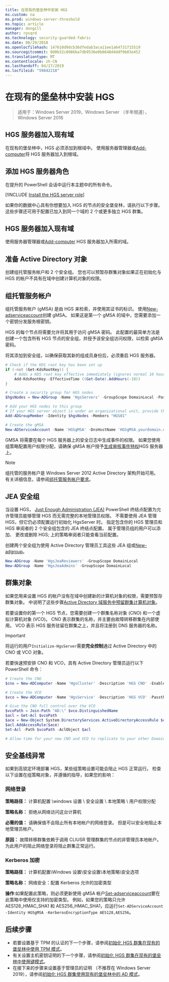 ```yaml
---
title: 在现有的堡垒林中安装 HGS
ms.custom: na
ms.prod: windows-server-threshold
ms.topic: article
manager: dongill
author: rpsqrd
ms.technology: security-guarded-fabric
ms.date: 08/29/2018
ms.openlocfilehash: 147610d9dcb36dfedab3aca11ee1a64731715519
ms.sourcegitcommit: 0d0b32c8986ba7db9536e0b8648d4ddf9b03e452
ms.translationtype: MT
ms.contentlocale: zh-CN
ms.lasthandoff: 04/17/2019
ms.locfileid: "59842218"
---
```

# <a name="install-hgs-in-an-existing-bastion-forest"></a>在现有的堡垒林中安装 HGS 

>适用于：Windows Server 2019，Windows Server （半年频道），Windows Server 2016


## <a name="join-the-hgs-server-to-the-existing-domain"></a>HGS 服务器加入现有域

在现有的堡垒林中，HGS 必须添加到根域中。 使用服务器管理器或[Add-computer](https://go.microsoft.com/fwlink/?LinkId=821564)将 HGS 服务器加入到根域。

## <a name="add-the-hgs-server-role"></a>添加 HGS 服务器角色

在提升的 PowerShell 会话中运行本主题中的所有命令。

[!INCLUDE [Install the HGS server role](../../../includes/guarded-fabric-install-hgs-server-role.md)] 

如果你的数据中心具有你想要加入 HGS 的节点的安全堡垒林，请执行以下步骤。
这些步骤还可用于配置已加入到同一个域的 2 个或更多独立 HGS 群集。

## <a name="join-the-hgs-server-to-the-existing-domain"></a>HGS 服务器加入现有域

使用服务器管理器或[Add-computer](https://go.microsoft.com/fwlink/?LinkId=821564) HGS 服务器加入所需的域。

## <a name="prepare-active-directory-objects"></a>准备 Active Directory 对象

创建组托管服务帐户和 2 个安全组。
您也可以预暂存群集对象如果正在初始化与 HGS 的帐户不具有在域中创建计算机对象的权限。

## <a name="group-managed-service-account"></a>组托管服务帐户

组托管服务帐户 (gMSA) 是由 HGS 来检索，并使用其证书的标识。 使用[New-adserviceaccount](https://technet.microsoft.com/itpro/powershell/windows/addsadministration/new-adserviceaccount)创建 gMSA。
如果这是第一个 gMSA 的域中，您需要添加一个密钥分发服务根密钥。

HGS 的每个节点将需要允许将其用于访问 gMSA 密码。
此配置的最简单方法是创建一个包含所有 HGS 节点的安全组，并授予该安全组访问权限，以检索 gMSA 密码。

将其添加到安全组，以确保获取其新的组成员身份后，必须重启 HGS 服务器。

```powershell
# Check if the KDS root key has been set up
if (-not (Get-KdsRootKey)) {
    # Adds a KDS root key effective immediately (ignores normal 10 hour waiting period)
    Add-KdsRootKey -EffectiveTime ((Get-Date).AddHours(-10))
}

# Create a security group for HGS nodes
$hgsNodes = New-ADGroup -Name 'HgsServers' -GroupScope DomainLocal -PassThru

# Add your HGS nodes to this group
# If your HGS server object is under an organizational unit, provide the full distinguished name instead of "HGS01"
Add-ADGroupMember -Identity $hgsNodes -Members "HGS01"

# Create the gMSA
New-ADServiceAccount -Name 'HGSgMSA' -DnsHostName 'HGSgMSA.yourdomain.com' -PrincipalsAllowedToRetrieveManagedPassword $hgsNodes
```

GMSA 将需要在每个 HGS 服务器上的安全日志中生成事件的权限。
如果您使用组策略配置用户权限分配，请确保 gMSA 帐户授予[生成审核事件特权](https://docs.microsoft.com/previous-versions/windows/it-pro/windows-server-2012-R2-and-2012/dn221956%28v=ws.11%29)HGS 服务器上。

> [!NOTE]
> 组托管的服务帐户是 Windows Server 2012 Active Directory 架构开始可用。
> 有关详细信息，请参阅[组托管服务帐户要求](https://technet.microsoft.com/library/jj128431.aspx)。

## <a name="jea-security-groups"></a>JEA 安全组

当设置 HGS， [Just Enough Administration (JEA)](https://aka.ms/JEAdocs) PowerShell 终结点配置为允许管理员能够管理 HGS 而无需完整的本地管理员权限。
不需要使用 JEA 管理 HGS，但它仍必须配置运行初始化 HgsServer 时。
指定包含你的 HGS 管理员和 HGS 审阅者的 2 个安全组包含的 JEA 终结点配置。
属于管理员组的用户可以添加、 更改或删除 HGS; 上的策略审阅者只能查看当前配置。

创建两个安全组为使用 Active Directory 管理员工具这些 JEA 组或[New-adgroup](https://technet.microsoft.com/itpro/powershell/windows/addsadministration/new-adgroup)。

```powershell
New-ADGroup -Name 'HgsJeaReviewers' -GroupScope DomainLocal
New-ADGroup -Name 'HgsJeaAdmins' -GroupScope DomainLocal
```

## <a name="cluster-objects"></a>群集对象

如果您用来设置 HGS 的帐户没有在域中创建新的计算机对象的权限，需要预暂存群集对象。
中说明了这些步骤[Active Directory 域服务中预留群集计算机对象](https://technet.microsoft.com/library/dn466519(v=ws.11).aspx)。

若要设置你的第一个 HGS 节点，您需要创建一个群集名称对象 (CNO) 和一个虚拟计算机对象 (VCO)。
CNO 表示群集的名称，并主要由故障转移群集在内部使用。
VCO 表示 HGS 服务驻留在群集之上，并且将注册到 DNS 服务器的名称。

> [!IMPORTANT]
> 将运行的用户`Initialize-HgsServer`需要**完全控制**通过 Active Directory 中的 CNO 或 VCO 对象。

若要快速预安排 CNO 和 VCO，具有 Active Directory 管理员运行以下 PowerShell 命令：

```powershell
# Create the CNO
$cno = New-ADComputer -Name 'HgsCluster' -Description 'HGS CNO' -Enabled $false -Passthru

# Create the VCO
$vco = New-ADComputer -Name 'HgsService' -Description 'HGS VCO' -Passthru

# Give the CNO full control over the VCO
$vcoPath = Join-Path "AD:\" $vco.DistinguishedName
$acl = Get-Acl $vcoPath
$ace = New-Object System.DirectoryServices.ActiveDirectoryAccessRule $cno.SID, "GenericAll", "Allow"
$acl.AddAccessRule($ace)
Set-Acl -Path $vcoPath -AclObject $acl

# Allow time for your new CNO and VCO to replicate to your other Domain Controllers before continuing
```

## <a name="security-baseline-exceptions"></a>安全基线异常

如果到高锁定环境部署 HGS，某些组策略设置可能会阻止 HGS 正常运行。
检查以下设置在组策略对象，并遵循的指导，如果您的影响：

### <a name="network-logon"></a>网络登录

**策略路径：** 计算机配置 \windows 设置 \ 安全设置 \ 本地策略 \ 用户权限分配

**策略名称：** 拒绝从网络访问这台计算机

**必需的值：** 请确保值不会阻止所有本地帐户的网络登录。 但是可以安全地阻止本地管理员帐户。

**原因：** 故障转移群集依赖于调用 CLIUSR 管理群集的节点的非管理员本地帐户。 为此用户的阻止网络登录将阻止群集正常运行。

### <a name="kerberos-encryption"></a>Kerberos 加密

**策略路径：** 计算机配置\Windows 设置\安全设置\本地策略\安全选项

**策略名称：** 网络安全：配置 Kerberos 允许的加密类型

**操作**:如果配置此策略，则必须更新使用 gMSA 帐户[Set-adserviceaccount](https://docs.microsoft.com/powershell/module/addsadministration/set-adserviceaccount?view=win10-ps)要在此策略中使用仅支持的加密类型。 例如，如果您的策略只允许 AES128\_HMAC\_SHA1 和 AES256\_HMAC\_SHA1，应运行`Set-ADServiceAccount -Identity HGSgMSA -KerberosEncryptionType AES128,AES256`。



## <a name="next-steps"></a>后续步骤

- 若要设置基于 TPM 的认证的下一个步骤，请参阅[初始化 HGS 群集在现有的堡垒林中使用 TPM 模式](guarded-fabric-initialize-hgs-tpm-mode-bastion.md)。
- 有关设置主机密钥证明的下一个步骤，请参阅[初始化 HGS 群集在现有的堡垒林中使用键模式](guarded-fabric-initialize-hgs-key-mode-bastion.md)。
- 在接下来的步骤来设置基于管理员的证明 （不推荐在 Windows Server 2019），请参阅[初始化 HGS 群集使用现有的堡垒林中的 AD 模式](guarded-fabric-initialize-hgs-ad-mode-bastion.md)。


